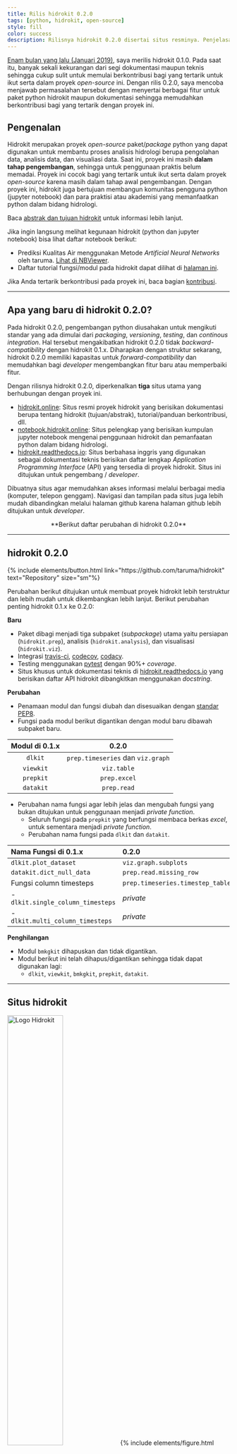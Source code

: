 ```yaml
---
title: Rilis hidrokit 0.2.0
tags: [python, hidrokit, open-source]
style: fill
color: success
description: Rilisnya hidrokit 0.2.0 disertai situs resminya. Penjelasan mengenai proyek hidrokit 0.2.0.
---
```


[Enam bulan yang lalu (Januari 2019)](https://medium.com/@taruma/hidrokit-analisis-hidrologi-dengan-python-bdcad9e5865d), saya merilis hidrokit 0.1.0. Pada saat itu, banyak sekali kekurangan dari segi dokumentasi maupun teknis sehingga cukup sulit untuk memulai berkontribusi bagi yang tertarik untuk ikut serta dalam proyek _open-source_ ini. Dengan rilis 0.2.0, saya mencoba menjawab permasalahan tersebut dengan menyertai berbagai fitur untuk paket python hidrokit maupun dokumentasi sehingga memudahkan berkontribusi bagi yang tertarik dengan proyek ini. 

## Pengenalan

Hidrokit merupakan proyek _open-source_ paket/_package_ python yang dapat digunakan untuk membantu proses analisis hidrologi berupa pengolahan data, analisis data, dan visualiasi data. Saat ini, proyek ini masih **dalam tahap pengembangan**, sehingga untuk penggunaan praktis belum memadai. Proyek ini cocok bagi yang tertarik untuk ikut serta dalam proyek _open-source_ karena masih dalam tahap awal pengembangan. Dengan proyek ini, hidrokit juga bertujuan membangun komunitas pengguna python (jupyter notebook) dan para praktisi atau akademisi yang memanfaatkan python dalam bidang hidrologi.  

Baca [abstrak dan tujuan hidrokit](https://taruma.github.io/hidrokit/tentang-hidrokit) untuk informasi lebih lanjut.

Jika ingin langsung melihat kegunaan hidrokit (python dan jupyter notebook) bisa lihat daftar notebook berikut:
- Prediksi Kualitas Air menggunakan Metode _Artificial Neural Networks_ oleh taruma. [Lihat di NBViewer](https://nbviewer.jupyter.org/github/taruma/hidrokit-nb/blob/master/notebook/taruma_demo_ann_ka_2_0_0.ipynb).
- Daftar tutorial fungsi/modul pada hidrokit dapat dilihat di [halaman ini](https://notebook.hidrokit.online/kumpulan-notebook#hidrokit-).

Jika Anda tertarik berkontribusi pada proyek ini, baca bagian [kontribusi](#berkontribusi).

-----

## Apa yang baru di hidrokit 0.2.0?

Pada hidrokit 0.2.0, pengembangan python diusahakan untuk mengikuti standar yang ada dimulai dari _packaging_, _versioning_, _testing_, dan _continous integration_. Hal tersebut mengakibatkan hidrokit 0.2.0 tidak _backward-compatibility_ dengan hidrokit 0.1.x. Diharapkan dengan struktur sekarang, hidrokit 0.2.0 memiliki kapasitas untuk _forward-compatibility_ dan memudahkan bagi _developer_ mengembangkan fitur baru atau memperbaiki fitur.

Dengan rilisnya hidrokit 0.2.0, diperkenalkan **tiga** situs utama yang berhubungan dengan proyek ini. 
- [hidrokit.online]\: Situs resmi proyek hidrokit yang berisikan dokumentasi berupa tentang hidrokit (tujuan/abstrak), tutorial/panduan berkontribusi, dll. 
- [notebook.hidrokit.online]\: Situs pelengkap yang berisikan kumpulan jupyter notebook mengenai penggunaan hidrokit dan pemanfaatan python dalam bidang hidrologi.
- [hidrokit.readthedocs.io]\: Situs berbahasa inggris yang digunakan sebagai dokumentasi teknis berisikan daftar lengkap _Application Programming Interface_ (API) yang tersedia di proyek hidrokit. Situs ini ditujukan untuk pengembang / _developer_.

Dibuatnya situs agar memudahkan akses informasi melalui berbagai media (komputer, telepon genggam). Navigasi dan tampilan pada situs juga lebih mudah dibandingkan melalui halaman github karena halaman github lebih ditujukan untuk _developer_. 

<div align="center" markdown="1">
**Berikut daftar perubahan di hidrokit 0.2.0**
</div>

-----
## hidrokit 0.2.0

<p class="text-center">
{% include elements/button.html link="https://github.com/taruma/hidrokit" text="Repository" size="sm"%}
</p>

Perubahan berikut ditujukan untuk membuat proyek hidrokit lebih terstruktur dan lebih mudah untuk dikembangkan lebih lanjut.  Berikut perubahan penting hidrokit 0.1.x ke 0.2.0:

**Baru**
- Paket dibagi menjadi tiga subpaket (_subpackage_) utama yaitu persiapan (`hidrokit.prep`), analisis (`hidrokit.analysis`), dan visualisasi (`hidrokit.viz`). 
- Integrasi [travis-ci], [codecov], [codacy].
- Testing menggunakan [pytest] dengan 90%+ _coverage_.
- Situs khusus untuk dokumentasi teknis di [hidrokit.readthedocs.io](https://hidrokit.readthedocs.io) yang berisikan daftar API hidrokit dibangkitkan menggunakan _docstring_.

**Perubahan**
- Penamaan modul dan fungsi diubah dan disesuaikan dengan [standar PEP8](https://www.python.org/dev/peps/pep-0008/).
- Fungsi pada modul berikut digantikan dengan modul baru dibawah subpaket baru.

| Modul di 0.1.x  | 0.2.0 |
| :-: | :-: |
| `dlkit` | `prep.timeseries` dan `viz.graph` |
| `viewkit` | `viz.table` |
| `prepkit` | `prep.excel` |
| `datakit` | `prep.read` |

- Perubahan nama fungsi agar lebih jelas dan mengubah fungsi yang bukan ditujukan untuk penggunaan menjadi _private function_.
  - Seluruh fungsi pada `prepkit` yang berfungsi membaca berkas _excel_, untuk sementara menjadi _private function_.
  - Perubahan nama fungsi pada `dlkit` dan `datakit`.

| Nama Fungsi di 0.1.x  | 0.2.0 |
| :-------------------------------- | :------------------------------- |
| `dlkit.plot_dataset`              | `viz.graph.subplots`             |
| `datakit.dict_null_data`          | `prep.read.missing_row`          |
| Fungsi column timesteps           | `prep.timeseries.timestep_table` |
| - `dlkit.single_column_timesteps` | _private_                        |
| - `dlkit.multi_column_timesteps`  | _private_                        |

**Penghilangan**
- Modul `bmkgkit` dihapuskan dan tidak digantikan.
- Modul berikut ini telah dihapus/digantikan sehingga tidak dapat digunakan lagi:
  - `dlkit`, `viewkit`, `bmkgkit`, `prepkit`, `datakit`.

<!-- LINK -->
[travis-ci]: https://travis-ci.org/taruma/hidrokit
[codecov]: https://codecov.io/gh/taruma/hidrokit
[codacy]: https://app.codacy.com/project/taruma/hidrokit/dashboard
[pytest]: https://pytest.org/

-----
## Situs hidrokit

 <img src="https://github.com/taruma/hidrokit/blob/gh-pages/assets/images/presskit/hidrokit-pages.png?raw=true" class="figure-img img-fluid rounded" height="50%" alt="Logo Hidrokit">
{% include elements/figure.html image=" caption="Hidrokit Notebook." %}

<p class="text-center">
{% include elements/button.html link="https://taruma.github.io/hidrokit" text="Situs" size="sm"%}
{% include elements/button.html link="https://github.com/taruma/hidrokit/tree/gh-pages" text="Repository" size="sm"%}
</p>

Situs hidrokit digunakan sebagai situs utama untuk memperoleh informasi mengenai proyek ini. Situs ini dibuat menggunakan [Jekyll](https://jekyllrb.com/) dan [Github Pages](https://pages.github.com/) _hosting_. _Repository_ situs dapat diakses di [cabang gh-pages](https://github.com/taruma/hidrokit/tree/gh-pages).

Berikut halaman penting yang tersedia pada situs hidrokit:

| Halaman | Keterangan |
| :---------------- | :----- |
| [tentang-hidrokit] | Abstrak dan Tujuan hidrokit. Dorongan untuk berkontribusi. |
| [berkontribusi] | Informasi umum untuk memulai berkontribusi. |
| [kode-etik] | Kode etik dalam proyek. |
| [instalasi] | Pemasangan/instalasi paket hidrokit. |
| [penggunaan] | Penggunaan paket hidrokit. |
| [sumber] | Daftar sumber yang digunakan dalam proyek. |

<!-- LINK -->
[tentang-hidrokit]: https://hidrokit.online/tentang-hidrokit
[berkontribusi]: https://hidrokit.online/berkontribusi
[kode-etik]: https://hidrokit.online/berkontribusi/kode-etik
[instalasi]: https://hidrokit.online/panduan/instalasi
[penggunaan]: https://hidrokit.online/panduan/penggunaan
[sumber]: https://hidrokit.online/serbaneka/sumber

-----
## Situs Hidrokit Notebook

{% include elements/figure.html image="https://github.com/taruma/hidrokit-nb/blob/master/docs/assets/images/hidrokit-nb-pages.png?raw=true" caption="Hidrokit Notebook." %}


<p class="text-center">
{% include elements/button.html link="https://taruma.github.io/hidrokit-nb" text="Situs" size="sm"%}
{% include elements/button.html link="https://github.com/taruma/hidrokit-nb/tree/master/docs" text="Repository" size="sm"%}
</p>

Situs Hidrokit digunakan sebagai situs pelengkap yang berisikan kumpulan jupyter notebook mengenai penggunaan hidrokit dan pemanfaatan python dalam bidang hidrologi. Situs ini dibuat menggunakan [Jekyll](https://jekyllrb.com/) dan [Github Pages](https://pages.github.com/) _hosting_. _Repository_ situs dapat diakses di [hidrokit-nb](https://github.com/taruma/hidrokit-nb/tree/master/docs).

Berikut halaman penting yang tersedia pada situs Hidrokit Notebook:

| Halaman | Keterangan |
| :---------------- | :----- |
| [kumpulan-notebook] | Daftar kumpulan notebook yang telah dikategorikan dan tersedia. |
| [mengunggah-notebook] | Panduan _upload_/mengunggah notebook. |
| [lisensi-notebook] | Keterangan lisensi notebook. |
| [pull-request] | Panduan lanjutan untuk memperbarui repo dan melakukan _pull request_ berikutnya. |
| [tambah-notebook] | Panduan menambah notebook ke halaman [kumpulan-notebook]. |
| [unduh-notebook] | Panduan mengunduh notebook. |

<!-- LINK -->
[kumpulan-notebook]: https://notebook.hidrokit.online/kumpulan-notebook
[mengunggah-notebook]: https://notebook.hidrokit.online/panduan/mengunggah-notebook
[lisensi-notebook]: https://notebook.hidrokit.online/panduan/lisensi-notebook 
[pull-request]: https://notebook.hidrokit.online/panduan/pull-request
[tambah-notebook]: https://notebook.hidrokit.online/panduan/tambah-notebook
[unduh-notebook]: https://notebook.hidrokit.online/panduan/unduh-notebook

-----
## Berkontribusi

Seluruh yang disebutkan pada proyek ini berupa paket python hidrokit, situs hidrokit, situs Hidrokit Notebook, situs readthedocs bersifat _open-source_ sehingga Anda bisa mengajukan perubahan, berkontribusi, atau bahkan Anda bisa mengembangkannya sebagai proyek Anda sendiri. Karena seluruh proyek ini menggunakan [**MIT License**](https://choosealicense.com/licenses/mit/) dan [**CC-BY-4.0**](https://choosealicense.com/licenses/cc-by-4.0/) kecuali disebutkan secara terpisah seperti pada [notebook](https://notebook.hidrokit.online/panduan/lisensi-notebook).

Panduan umum untuk berkontribusi dapat dibaca pada halaman [berkontribusi](https://hidrokit.online/berkontribusi).

Proyek ini berusaha memberi wadah bagi individu yang tertarik berkontribusi di proyek open-source dari berbagai latar belakang. Seperti yang dijelaskan pada halaman [how to contribute](https://opensource.guide/how-to-contribute/), Anda dapat berkontribusi pada proyek selain implementasi kode. Proyek ini juga memberi kesempatan dari berbagai tingkat keahlian. 

- Jika Anda seorang **_praktisi/akademisi di bidang hidrologi_**, Anda bisa menyampaikan ide/fitur yang cocok disertakan di proyek ini, berdiskusi tentang impelementasi pada python, dll.
- Jika Anda tetarik pada pengembangan **_web_**, Anda bisa memberikan ide desain situs, menyarankan tema yang sesuai, mengembangkan tema Jekyll yang sesuai dengan proyek ini, bereksperimen dengan Jekyll dan Github Pages. Ada dua situs yaitu [hidrokit] dan [hidrokit-notebook], jadi ada wadah bereksperimen atau berkontribusi pada proyek ini bagi yang tertarik. 
- Jika Anda tertarik pada pengembangan **_python_**, Anda bisa mengevaluasi implementasi kode, menerapkan fitur, _refactoring_ kode, dll.
- Jika Anda tertarik pada **dokumentasi**, Anda bisa menyunting penulisan situs, memperbaiki penulisan agar lebih jelas, menerjemahkan, dll.
- Jika Anda tertarik pada **memperkenalkan/pengajaran**, Anda bisa membuat tutorial dengan python/jupyter notebook dan mengunggahnya di [hidrokit-notebook].
- Jika Anda **memiliki kode python** yang cocok dengan proyek ini, Anda bisa menguploadnya pada github Anda dan menyarankan untuk diimplementasikan dalam proyek ini.
- Jika Anda tertarik **merancang** logo, jangan ragu untuk menyampaikannya di proyek ini. 
- Jika Anda tertarik pada aspek **komunitas**, Anda bisa mengajak acara _meet-up_ komunitas hidrokit.
- Jika Anda menyukai **mengorganisir**, Anda bisa membantu mengorganisasikan isu/diskusi di github.
- Jika Anda **baru belajar**/mengenal python/jupyter/proyek ini, Anda bisa bertanya, berdiskusi, dan berbagi pengalaman Anda di proyek ini.
- Jika Anda **memiliki pengalaman** terkait proyek ini, Anda bisa berbagi pengalaman Anda.
- Jika Anda **hanya menggunakan** proyek/situs ini, Anda juga bisa berkontribusi dengan melaporkan kerusakan/kekeliruan/koreksi. 

Intinya, kalau ada ide jangan dibiarkan terbang, buat isu/diskusi di github [sekarang juga](https://github.com/taruma/hidrokit/issues/new/choose).

-----
## Frequently Asked Questions

Saya akan berusaha menjawab pertanyaan yang mungkin menjadi perhatian/pertimbangan.

#### Siapa dibalik proyek hidrokit?

> Proyek hidrokit dibuat dan dimulai oleh [Taruma Sakti Megariansyah](https://taruma.info) (saya sendiri. 😁). Saya merupakan lulusan sarjana teknik sipil dari Universitas Katolik Parahyangan, Bandung angkatan 2008. Saya tidak memiliki pengalaman kerja baik di bidang hidrologi atau bidang komputer (python), jadi proyek ini akan jauh dari sempurna atau tepat sasaran. 😅. Saya jauh dari ahli pada bidang hidrologi ataupun python, saya cukup awam di kedua bidang tersebut sebenarnya. 

#### Apakah proyek ini bagian dari tugas/kerjaan?

> Proyek hidrokit, _murni_ merupakan **proyek hobi** dan **pribadi**. 
> 
> **Proyek ini bukan**:
> - Bagian dari pekerjaan (yang tidak saya miliki. 😉)
> - Untuk menyelesaikan kewajiban akademis (tugas akhir/tesis)
> - Permintaan dari perusahaan / konsultan / praktisi / akademisi / individu. 

#### Keuntungan apa yang segera didapatkan jika menggunakan hidrokit?

> hidrokit **bukan** program yang berfungsi memasukkan _input data_ kemudian langsung memperoleh _output data_ atau laporan. Sehingga tidak bisa "segera" diuntungkan saat beralih ke penggunaan hidrokit/python.
> 
> Jika Anda telah menggunakan python dan jupyter notebook pada alur kerja Anda, kemungkinan paket hidrokit bisa mempersingkat/mempercepat alur kerja tersebut. Jadi, sebelum menggunakan hidrokit, **diasumsikan sudah terbiasa** menggunakan python dan jupyter notebook. 
> 
> Bagi yang belum tahu python dan jupyter notebook, proyek ini memperkenalkan keuntungan hal tersebut dan membantu Anda memulai petualangan tersebut. Saat tulisan ini dipublikasi, belum ada halaman panduannya, tapi jika Anda membutuhkan bantuan, buat isu/diskusi [disini](https://github.com/taruma/hidrokit/issues/new/choose).
> 
> Proyek ini hanya **memperkenalkan** python + jupyter notebook pada umumnya, dan bukan memaksakan untuk beralih dari _spreadsheet_. Pandangan pribadi saya adalah lebih praktis dan intuitif menggunakan python + jupyter notebook + hidrokit dibandingkan menggunakan _spreadsheet_. 
> 
> Sebagai informasi, saya belum memiliki pengalaman kerja di bidang hidrologi atau _python/data science_. Jadi, saya tidak bisa menjawab dengan tepat dampak positif/negatif proyek ini.

#### Lalu apa alasan dibuatnya hidrokit?

> Sejak dari dulu saya memiliki ketertarikan pada bidang komputer dan teknologi. Tahun 2016, saya membaca artikel mengenai _data science_ dan _machine learning_. Dan pada momen itu, saya berniat untuk mempelajarinya. Saya memulai mempelajari python dari tahun 2017. 
> 
> Pada perjalanan belajar tersebut, disarankan untuk melatih pada proyek open-source. Sayangnya, dengan kemampuan bahasa inggris yang terbatas, saya kesulitan untuk ikut serta dalam proyek open-source yang ada. Terlebih lagi, saya bukan lulusan pada bidang komputer/informatika sehingga membaca istilah yang digunakan jadi pusing sendiri. 
> 
> Akhirnya, saya memutuskan untuk membuat proyek _open-source_ sendiri yang mungkin bisa membantu para individu di Indonesia untuk ikut sensasi "open-source" dengan kemampuan terbatas seperti saya dulu dan mengasah pengetahuan yang telah dipelajari tanpa mempermasalahkan bahasa.
> 
> Tidak lupa bahwa saya merupakan lulusan teknik sipil yang mengambil KBI Sumberdaya Air, saya menggabungkan disiplin tersebut dengan hasil yang saya pelajari mengenai python dan *data science*. Dan dibuatlah proyek hidrokit. 🎊
> 
> Dan dari alasan pribadi diatas berkembang menjadi [abstrak dan tujuan hidrokit](https://hidrokit.online/tentang-hidrokit).

#### Kenapa belum ada fitur baru dari hidrokit 0.1.x atau fitur yang fungsional?

> Tiga bulan terakhir saya memastikan bahwa proyek hidrokit bersifat _future-compatibility_, sehingga selama tiga bulan terakhir ini saya lebih disibukkan memastikan apa yang saya buat sudah mematuhi _guideline_. Saya juga disibukkan dengan mempersiapkan situs hidrokit dan memisahkan _notebook_ ke repository yang terpisah. Hal tersebut belum ditambah kemampuan saya dalam python ataupun pengembangan situs. Selama tiga bulan juga diisi dengan menonton/membaca dokumentasi/tutorial mengenai cara penulisan python, penulis docstring, dll. Selain itu, saya juga disibukkan dengan mempelajari mempublikasikan situs dengan Jekyll melalui Github Pages yang merupakan pengalaman pertama saya sama sekali menyentuh Jekyll.
> 
> Dokumentasi juga menjadi beban tersendiri. Menulis panduan/tutorial, halaman depan, menulis ulang "hidrokit adalah ...." bisa lebih dari 30 kali. Setiap besoknya, selalu ada saja yang bisa diperbaiki agar lebih baik untuk mudah di baca atau jelas. Anda bisa melihatnya dari _commit_ yang saya buat. 😅😅
> 
> Jadi, maaf kalau tidak begitu banyak fitur baru di hidrokit 0.2.0. Karena saya sendiri masih awam di dunia python ataupun _open-source_. 🙇‍♀️🙇‍♂️. Semoga di 0.3.0 setidaknya saya sudah menambahkan fitur baru, terutama untuk analisis. Dan diharapkan juga saya sudah mulai menguasai memanfaatkan OOP. 

Pada versi hidrokit 0.1.0, saya sempat membuat halaman khusus mengenai tanya jawab mengenai proyek ini pada umumnya. Anda bisa membacanya [disini](https://taruma.online/articles/tanya-jawab-hidrokit). 

-----

Terima kasih atas perhatiannya, jika Anda memiliki pertanyaan/kritik/saran mengenai proyek ini Anda bisa membuat isu/diskusi di [halaman github](https://github.com/taruma/hidrokit/issues/new/choose). Anda bisa menghubungi saya melalui email di hi@taruma.info (Jika terkait proyek hidrokit, dianjurkan untuk melalui github).

<!-- LINK -->
[hidrokit]: https://taruma.github.io/hidrokit
[hidrokit-notebook]: https://taruma.github.io/hidrokit-nb
[hidrokit.online]: https://taruma.github.io/hidrokit
[notebook.hidrokit.online]: https://taruma.github.io/hidrokit-nb
[hidrokit.readthedocs.io]: https://hidrokit.readthedocs.io
